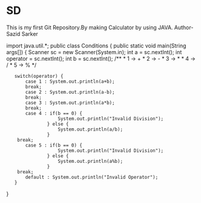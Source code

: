 # SD
This is my first Git Repository.By making Calculator by using JAVA.
Author- Sazid Sarker






import java.util.*;
public class Conditions {
   public static void main(String args[]) {
       Scanner sc = new Scanner(System.in);
       int a = sc.nextInt();
       int operator = sc.nextInt();
       int b = sc.nextInt();
       /**
        * 1 -> +
        * 2 -> -
        * 3 -> *
        * 4 -> /
        * 5 -> %
        */


       switch(operator) {
           case 1 : System.out.println(a+b);
           break;
           case 2 : System.out.println(a-b);
           break;
           case 3 : System.out.println(a*b);
           break;
           case 4 : if(b == 0) {
                       System.out.println("Invalid Division");
                   } else {
                       System.out.println(a/b);
                   }
	    break;
           case 5 : if(b == 0) {
                       System.out.println("Invalid Division");
                   } else {
                       System.out.println(a%b);
                   }
	    break; 
           default : System.out.println("Invalid Operator");
       }
   }
